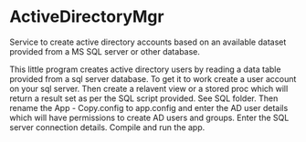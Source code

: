 # ActiveDirectoryMgr
Service to create active directory accounts based on an available dataset provided from a MS SQL server or other database.

This little program creates active directory users by reading a data table provided from a sql server database. To get it to
work create a user account on your sql server. Then create a relavent view or a stored proc which will return a result set as
per the SQL script provided. See SQL folder. 
Then rename the App - Copy.config to app.config and enter the AD user details which will have permissions to create AD users
and groups.  Enter the SQL server connection details.  Compile and run the app.
